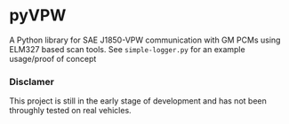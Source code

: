 # pyVPW
A Python library for SAE J1850-VPW communication with GM PCMs using ELM327 based scan tools. See `simple-logger.py` for an example usage/proof of concept

### Disclamer
This project is still in the early stage of development and has not been throughly tested on real vehicles.

